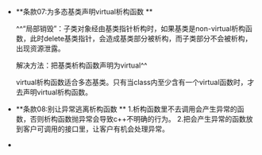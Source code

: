 - **条款07:为多态基类声明virtual析构函数 **
  
  ^^“局部销毁”：子类对象经由基类指针析构时，如果基类是non-virtual析构函数，此时delete基类指针，会造成基类部分被析构，而子类部分不会被析构，出现资源泄露。 
  
  解决方法：把基类析构函数声明为virtual^^
  
  virtual析构函数适合多态基类。只有当class内至少含有一个virtual函数时，才去声明virtual析构函数。
- **条款08:别让异常逃离析构函数 **
  1.析构函数里不去调用会产生异常的函数，否则析构函数抛异常会导致c++不明确的行为。 
  2.把会产生异常的函数放到客户可调用的接口里，让客户有机会处理异常。
-
